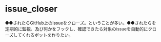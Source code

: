 # issue_closer

●●されたらGitHub上のissueをクローズ。ということが多い。●●されたらを定期的に監視、及び何かをフックし、確認できたら対象のissueを自動的にクローズしてくれるボットを作りたい。
